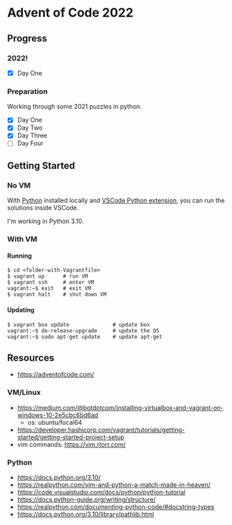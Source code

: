 # Advent of Code 2022

## Progress
### 2022!
* [x] Day One

### Preparation
Working through some 2021 puzzles in python.
* [x] Day One
* [x] Day Two
* [x] Day Three
* [ ] Day Four

## Getting Started
### No VM
With [Python](https://www.python.org/downloads/) installed locally and [VSCode Python extension](https://marketplace.visualstudio.com/items?itemName=ms-python.python), you can run the solutions inside VSCode.

I'm working in Python 3.10.

### With VM
#### Running

```
$ cd <folder-with-Vagrantfile>
$ vagrant up      # run VM
$ vagrant ssh     # enter VM
vagrant:~$ exit   # exit VM
$ vagrant halt    # shut down VM
```

#### Updating

```
$ vagrant box update              # update box
vagrant:~$ do-release-upgrade     # update the OS
vagrant:~$ sudo apt-get update    # update apt-get
```

## Resources
* https://adventofcode.com/

### VM/Linux
* https://medium.com/@botdotcom/installing-virtualbox-and-vagrant-on-windows-10-2e5cbc6bd6ad
  * os: ubuntu/focal64
* https://developer.hashicorp.com/vagrant/tutorials/getting-started/getting-started-project-setup
* vim commands: https://vim.rtorr.com/

### Python
* https://docs.python.org/3.10/
* https://realpython.com/vim-and-python-a-match-made-in-heaven/
* https://code.visualstudio.com/docs/python/python-tutorial
* https://docs.python-guide.org/writing/structure/
* https://realpython.com/documenting-python-code/#docstring-types
* https://docs.python.org/3.10/library/pathlib.html
